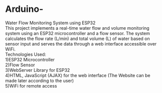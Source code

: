 # Arduino-
Water Flow Monitoring System using ESP32
<br>
This project implements a real-time water flow and volume monitoring system using an ESP32 microcontroller and a flow sensor. The system calculates the flow rate (L/min) and total volume (L) of water based on sensor input and serves the data through a web interface accessible over WiFi.
<br>
Technologies Used:
<br>
1)ESP32 Microcontroller
<br>
2)Flow Sensor
<br>
3)WebServer Library for ESP32
<br>
4)HTML, JavaScript (AJAX) for the web interface (The Website can be made later according to the user)
<br>
5)WiFi for remote access

